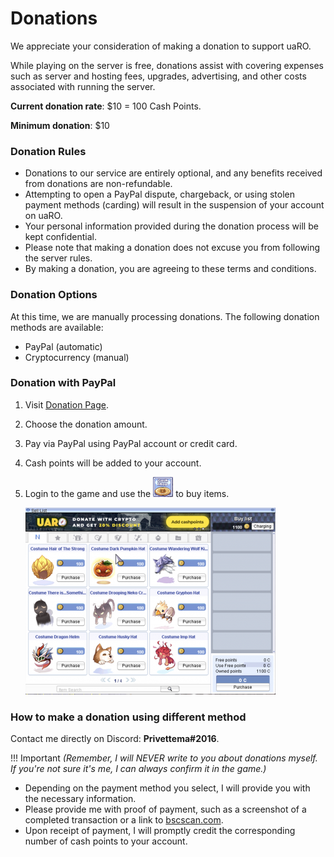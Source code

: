 # Donations

We appreciate your consideration of making a donation to support uaRO.

While playing on the server is free, donations assist with covering expenses such as server and hosting fees, upgrades, advertising, and other costs associated with running the server.

**Current donation rate**: $10 = 100 Cash Points.

**Minimum donation**: $10

### Donation Rules

- Donations to our service are entirely optional, and any benefits received from donations are non-refundable.
- Attempting to open a PayPal dispute, chargeback, or using stolen payment methods (carding) will result in the suspension of your account on uaRO.
- Your personal information provided during the donation process will be kept confidential.
- Please note that making a donation does not excuse you from following the server rules.
- By making a donation, you are agreeing to these terms and conditions.

### Donation Options

At this time, we are manually processing donations. The following donation methods are available:

- PayPal (automatic)
- Cryptocurrency (manual)

### Donation with PayPal

1. Visit [Donation Page](https://uaro.net/cp/?module=donate).
2. Choose the donation amount.
3. Pay via PayPal using PayPal account or credit card.
4. Cash points will be added to your account.
5. Login to the game and use the ![Cash Shop](img/32px-Cash-shop.png) to buy items.
   
   ![Cash Shop Preview](img/400px-Cash-shop-preview.png)

### How to make a donation using different method

Contact me directly on Discord: **Privettema#2016**.

!!! Important
    *(Remember, I will NEVER write to you about donations myself. If you're not sure it's me, I can always confirm it in the game.)*

- Depending on the payment method you select, I will provide you with the necessary information.
- Please provide me with proof of payment, such as a screenshot of a completed transaction or a link to [bscscan.com](https://bscscan.com).
- Upon receipt of payment, I will promptly credit the corresponding number of cash points to your account.
